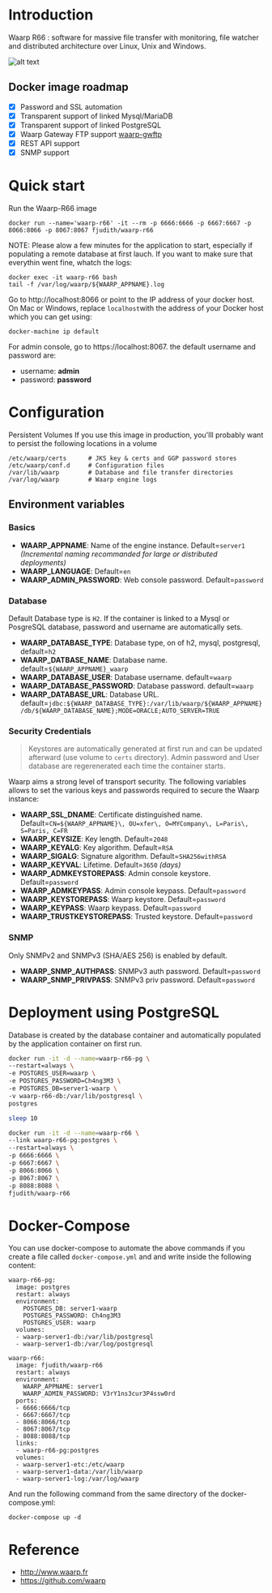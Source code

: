 # Introduction

Waarp R66 : software for massive file transfer with monitoring, file watcher and distributed architecture over Linux, Unix and Windows.

![alt text](https://www.waarp.fr/i/schema-externe.png "Waarp Architecture")

## Docker image roadmap

* [X] Password and SSL automation
* [X] Transparent support of linked Mysql/MariaDB
* [X] Transparent support of linked PostgreSQL
* [X] Waarp Gateway FTP support [waarp-gwftp](https://hub.docker.com/r/fjudith/waarp-gwftp/)
* [X] REST API support
* [X] SNMP support

# Quick start
Run the Waarp-R66 image

`docker run --name='waarp-r66' -it --rm -p 6666:6666 -p 6667:6667 -p 8066:8066 -p 8067:8067 fjudith/waarp-r66`

NOTE: Please alow a few minutes for the application to start, especially if populating a remote database at first lauch. If you want to make sure that everythin went fine, whatch the logs:

```
docker exec -it waarp-r66 bash
tail -f /var/log/waarp/${WAARP_APPNAME}.log
```
Go  to http://localhost:8066 or point to the IP address of your docker host. On Mac or Windows, replace `localhost`with the address of your Docker host which you can get using:

```
docker-machine ip default
```
For admin console, go to https://localhost:8067. the default username and password are:

* username: **admin**
* password: **password**

# Configuration
Persistent Volumes
If you use this image in production, you'lll probably want to persist the following locations in a volume

```
/etc/waarp/certs      # JKS key & certs and GGP password stores
/etc/waarp/conf.d     # Configuration files
/var/lib/waarp        # Database and file transfer directories
/var/log/waarp        # Waarp engine logs
```

## Environment variables
### Basics
* **WAARP_APPNAME**: Name of the engine instance. Default=`server1` _(Incremental naming recommanded for large or distributed deployments)_
* **WAARP_LANGUAGE**: Default=`en`
* **WAARP_ADMIN_PASSWORD**: Web console password. Default=`password`

### Database
Default Database type is `H2`.
If the container is linked to a Mysql or PosgreSQL database, password and username are automatically sets.

* **WAARP_DATABASE_TYPE**: Database type, on of h2, mysql, postgresql, default=`h2`
* **WAARP_DATBASE_NAME**: Database name. default=`${WAARP_APPNAME}_waarp`
* **WAARP_DATABASE_USER**: Database username. default=`waarp`
* **WAARP_DATABASE_PASSWORD**: Database password. default=`waarp`
* **WAARP_DATABASE_URL**: Database URL. default=`jdbc:${WAARP_DATABASE_TYPE}:/var/lib/waarp/${WAARP_APPNAME}/db/${WAARP_DATABASE_NAME};MODE=ORACLE;AUTO_SERVER=TRUE`

### Security Credentials
> Keystores are automatically generated at first run and can be updated afterward (use volume to `certs` directory).
Admin password and User database are regerenerated each time the container starts.

Waarp aims a strong level of transport security.
The following variables allows to set the various keys and passwords required to secure the Waarp instance:

* **WAARP_SSL_DNAME**: Certificate distinguished name. Default=`CN=${WAARP_APPNAME}\, OU=xfer\, O=MYCompany\, L=Paris\, S=Paris, C=FR`
* **WAARP_KEYSIZE**: Key length. Default=`2048`
* **WAARP_KEYALG**: Key algorithm. Default=`RSA`
* **WAARP_SIGALG**: Signature algorithm. Default=`SHA256withRSA`
* **WAARP_KEYVAL**: Lifetime. Default=`3650` _(days)_
* **WAARP_ADMKEYSTOREPASS**: Admin console keystore. Default=`password`
* **WAARP_ADMKEYPASS**: Admin console keypass. Default=`password`
* **WAARP_KEYSTOREPASS**: Waarp keystore.  Default=`password`
* **WAARP_KEYPASS**: Waarp keypass.  Default=`password`
* **WAARP_TRUSTKEYSTOREPASS**: Trusted keystore.  Default=`password`

### SNMP

Only SNMPv2 and SNMPv3 (SHA/AES 256) is enabled by default.

* **WAARP_SNMP_AUTHPASS**: SNMPv3 auth password. Default=`password`
* **WAARP_SNMP_PRIVPASS**: SNMPv3 priv password. Default=`password`

# Deployment using PostgreSQL
Database is created by the database container and automatically populated by the application container on first run.

```bash
docker run -it -d --name=waarp-r66-pg \
--restart=always \
-e POSTGRES_USER=waarp \
-e POSTGRES_PASSWORD=Ch4ng3M3 \
-e POSTGRES_DB=server1-waarp \
-v waarp-r66-db:/var/lib/postgresql \
postgres

sleep 10

docker run -it -d --name=waarp-r66 \
--link waarp-r66-pg:postgres \
--restart=always \
-p 6666:6666 \
-p 6667:6667 \
-p 8066:8066 \
-p 8067:8067 \
-p 8088:8088 \
fjudith/waarp-r66
```

# Docker-Compose

You can use docker-compose to automate the above commands if you create a file called `docker-compose.yml` and and write inside the following content:

```
waarp-r66-pg:
  image: postgres
  restart: always
  environment:
    POSTGRES_DB: server1-waarp
    POSTGRES_PASSWORD: Ch4ng3M3
    POSTGRES_USER: waarp
  volumes:
  - waarp-server1-db:/var/lib/postgresql
  - waarp-server1-db:/var/log/postgresql

waarp-r66:
  image: fjudith/waarp-r66
  restart: always
  environment:
    WAARP_APPNAME: server1
    WAARP_ADMIN_PASSWORD: V3rY1ns3cur3P4ssw0rd
  ports:
  - 6666:6666/tcp
  - 6667:6667/tcp
  - 8066:8066/tcp
  - 8067:8067/tcp
  - 8088:8088/tcp
  links:
  - waarp-r66-pg:postgres
  volumes:
  - waarp-server1-etc:/etc/waarp
  - waarp-server1-data:/var/lib/waarp
  - waarp-server1-log:/var/log/waarp
```
And run the following command from the same directory of the docker-compose.yml:

```
docker-compose up -d
```
# Reference
* http://www.waarp.fr
* https://github.com/waarp